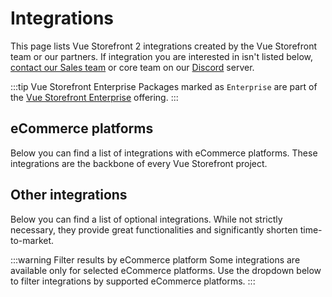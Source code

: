 # Integrations

This page lists Vue Storefront 2 integrations created by the Vue Storefront team or our partners. If integration you are interested in isn't listed below, [contact our Sales team](https://www.vuestorefront.io/contact/sales) or core team on our [Discord](https://discord.vuestorefront.io) server.

:::tip Vue Storefront Enterprise
Packages marked as `Enterprise` are part of the [Vue Storefront Enterprise](/general/enterprise.html) offering.
:::

## eCommerce platforms

Below you can find a list of integrations with eCommerce platforms. These integrations are the backbone of every Vue Storefront project.

<IntegrationList
  :filterable="false"
  type="eCommerce"
/>

## Other integrations

Below you can find a list of optional integrations. While not strictly necessary, they provide great functionalities and significantly shorten time-to-market.

:::warning Filter results by eCommerce platform
Some integrations are available only for selected eCommerce platforms. Use the dropdown below to filter integrations by supported eCommerce platforms.
:::

<IntegrationList
  :filterable="true"
  type="other"
/>
